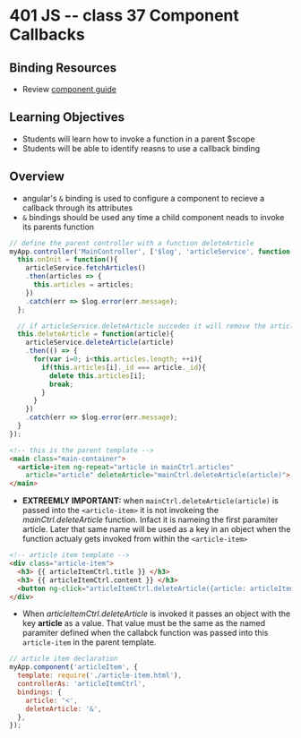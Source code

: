 401 JS -- class 37 Component Callbacks
===

## Binding Resources
<!-- unordered list of links with suggestions to (Watch, Read, Skim, Review...)--> 
* Review [component guide]

## Learning Objectives
<!-- unordered list of learning objectives --> 
* Students will learn how to invoke a function in a parent $scope
* Students will be able to identify reasns to use a callback binding

## Overview
* angular's `&` binding is used to configure a component to recieve a callback through its attributes
* `&` bindings should be used any time a child component neads to invoke its parents function

``` javascript
// define the parent controller with a function deleteArticle
myApp.controller('MainController', ['$log', 'articleService', function($log, articleService){
  this.onInit = function(){
    articleService.fetchArticles()
    .then(articles => {
      this.articles = articles;
    })
    .catch(err => $log.error(err.message);
  };

  // if articleService.deleteArticle succedes it will remove the article from this.articles
  this.deleteArticle = function(article){
    articleService.deleteArticle(article)
    .then(() => {
      for(var i=0; i<this.articles.length; ++i){
        if(this.articles[i]._id === article._id){
          delete this.articles[i]; 
          break;
        }
      }
    })
    .catch(err => $log.error(err.message);
  }
});
```
``` html
<!-- this is the parent template --> 
<main class="main-container">
  <article-item ng-repeat="article in mainCtrl.articles"
    article="article" deleteArticle="mainCtrl.deleteArticle(article)"> </article-item>
</main>
```
* **EXTREEMLY IMPORTANT:** when `mainCtrl.deleteArticle(article)` is passed into the `<article-item>` it is not invokeing the _mainCtrl.deleteArticle_ function. Infact it is nameing the first paramiter article. Later that same name will be used as a key in an object when the function actualy gets invoked from within the `<article-item>`

``` html 
<!-- article item template -->
<div class="article-item">
  <h3> {{ articleItemCtrl.title }} </h3>
  <h3> {{ articleItemCtrl.content }} </h3>
  <button ng-click="articleItemCtrl.deleteArticle({article: articleItemCtrl.article})"> Delete </button>
</div>
```
* When _articleItemCtrl.deleteArticle_ is invoked it passes an object with the key **article** as a value. That value must be the same as the named paramiter defined when the callabck function was passed into this `article-item` in the parent template.
``` javascript
// article item declaration
myApp.component('articleItem', {
  template: require('./article-item.html'),
  controllerAs: 'articleItemCtrl',
  bindings: {
    article: '<',
    deleteArticle: '&',
  },
});
```


<!--links -->
[component guide]: https://docs.angularjs.org/guide/component

